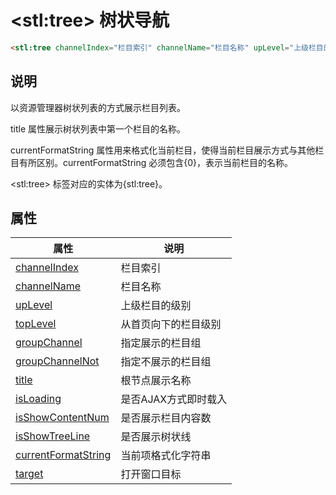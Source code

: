 ﻿# &lt;stl:tree&gt; 树状导航

```html
<stl:tree channelIndex="栏目索引" channelName="栏目名称" upLevel="上级栏目的级别" topLevel="从首页向下的栏目级别" groupChannel="指定展示的栏目组" groupChannelNot="指定不展示的栏目组" title="根节点展示名称" isLoading="是否AJAX方式即时载入" isShowContentNum="是否展示栏目内容数" isShowTreeLine="是否展示树状线" currentFormatString="当前项格式化字符串" target="打开窗口目标"></stl:tree>
```

## 说明

以资源管理器树状列表的方式展示栏目列表。

title 属性展示树状列表中第一个栏目的名称。

currentFormatString 属性用来格式化当前栏目，使得当前栏目展示方式与其他栏目有所区别。currentFormatString 必须包含{0}，表示当前栏目的名称。

&lt;stl:tree&gt; 标签对应的实体为{stl:tree}。

## 属性

| 属性                                                          | 说明                 |
| ------------------------------------------------------------- | -------------------- |
| [channelIndex](tree/attributes?id=channelIndex)               | 栏目索引             |
| [channelName](tree/attributes?id=channelName)                 | 栏目名称             |
| [upLevel](tree/attributes?id=upLevel)                         | 上级栏目的级别       |
| [topLevel](tree/attributes?id=topLevel)                       | 从首页向下的栏目级别 |
| [groupChannel](tree/attributes?id=groupChannel)               | 指定展示的栏目组     |
| [groupChannelNot](tree/attributes?id=groupChannelNot)         | 指定不展示的栏目组   |
| [title](tree/attributes?id=title)                             | 根节点展示名称       |
| [isLoading](tree/attributes?id=isLoading)                     | 是否AJAX方式即时载入 |
| [isShowContentNum](tree/attributes?id=isShowContentNum)       | 是否展示栏目内容数   |
| [isShowTreeLine](tree/attributes?id=isShowTreeLine)           | 是否展示树状线       |
| [currentFormatString](tree/attributes?id=currentFormatString) | 当前项格式化字符串   |
| [target](tree/attributes?id=target)                           | 打开窗口目标         |